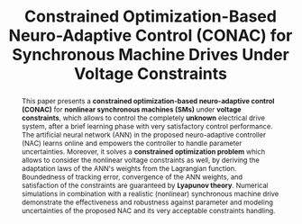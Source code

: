 ---
type: "Conference Paper"
layout: publication
group: publications
title: "Constrained Optimization-Based Neuro-Adaptive Control (CONAC) for Synchronous Machine Drives Under Voltage Constraints"
domestic_or_international: "International" # or "Domestic"
authors: "**Myeongseok Ryu**, Niklas Monzen, Pascal Seitter,  **Kyunghwan Choi**, Christoph M. Hackl&#42;"
pubs: 
  - name: Techrxiv
    doi: "10.36227/techrxiv.174585949.94234666/v1"
    pdf: "/static/pub/2025-CONAC-SM-Techrxiv.pdf"
    state: "published"
  - name: IEEE Industrial Electronics Society (IECON) 2025
    doi: 
    pdf: "/static/pub/2025-CONAC-SM-IECON.pdf"
    state: "submitted"
pub_date: "2025-10-01" #Date of publication. Change from Biorxiv date to Journal date once accepted
image: "/static/pub/2025-CONAC-SM.png"
github: 
  - name: "CoNAC on SM"
    url: "KAIST-MIC-Lab/CONAC-on-SM"
    description: "Code for the paper (not public yet)"
abstract: "
  This paper presents a **constrained optimization-based neuro-adaptive control (CONAC)** for **nonlinear synchronous machines (SMs)** under **voltage constraints**, which allows to control the completely **unknown** electrical drive system, after a brief learning phase with very satisfactory control performance. 
  The artificial neural network (ANN) in the proposed neuro-adaptive controller (NAC) learns online and empowers the controller to handle parameter uncertainties. 
  Moreover, it solves a **constrained optimization problem** which allows to consider the nonlinear voltage constraints as well, by deriving the adaptation laws of the ANN's weights from the Lagrangian function.
  Boundedness of tracking error, convergence of the ANN weights, and satisfaction of the constraints are guaranteed by **Lyapunov theory**.  
  Numerical simulations in combination with a realistic (nonlinear) synchronous machine drive demonstrate the effectiveness and robustness against parameter and modeling uncertainties of the proposed NAC and its very acceptable constraints handling.
"
# links:
#   - name: 
#     url: 
---